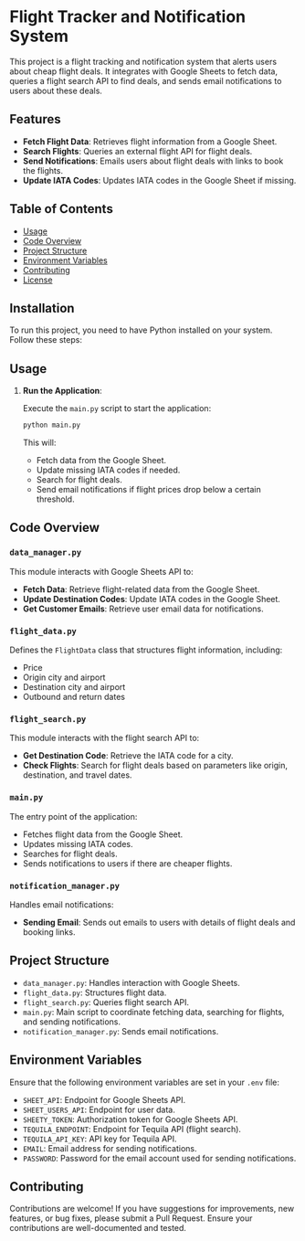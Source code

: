 # Flight Tracker and Notification System

This project is a flight tracking and notification system that alerts users about cheap flight deals. It integrates with Google Sheets to fetch data, queries a flight search API to find deals, and sends email notifications to users about these deals.

## Features

- **Fetch Flight Data**: Retrieves flight information from a Google Sheet.
- **Search Flights**: Queries an external flight API for flight deals.
- **Send Notifications**: Emails users about flight deals with links to book the flights.
- **Update IATA Codes**: Updates IATA codes in the Google Sheet if missing.

## Table of Contents


- [Usage](#usage)
- [Code Overview](#code-overview)
- [Project Structure](#project-structure)
- [Environment Variables](#environment-variables)
- [Contributing](#contributing)
- [License](#license)

## Installation

To run this project, you need to have Python installed on your system. Follow these steps:

## Usage

1. **Run the Application**:

   Execute the `main.py` script to start the application:

   ```bash
   python main.py
   ```

   This will:
   - Fetch data from the Google Sheet.
   - Update missing IATA codes if needed.
   - Search for flight deals.
   - Send email notifications if flight prices drop below a certain threshold.

## Code Overview

### `data_manager.py`

This module interacts with Google Sheets API to:
- **Fetch Data**: Retrieve flight-related data from the Google Sheet.
- **Update Destination Codes**: Update IATA codes in the Google Sheet.
- **Get Customer Emails**: Retrieve user email data for notifications.

### `flight_data.py`

Defines the `FlightData` class that structures flight information, including:
- Price
- Origin city and airport
- Destination city and airport
- Outbound and return dates

### `flight_search.py`

This module interacts with the flight search API to:
- **Get Destination Code**: Retrieve the IATA code for a city.
- **Check Flights**: Search for flight deals based on parameters like origin, destination, and travel dates.

### `main.py`

The entry point of the application:
- Fetches flight data from the Google Sheet.
- Updates missing IATA codes.
- Searches for flight deals.
- Sends notifications to users if there are cheaper flights.

### `notification_manager.py`

Handles email notifications:
- **Sending Email**: Sends out emails to users with details of flight deals and booking links.

## Project Structure

- `data_manager.py`: Handles interaction with Google Sheets.
- `flight_data.py`: Structures flight data.
- `flight_search.py`: Queries flight search API.
- `main.py`: Main script to coordinate fetching data, searching for flights, and sending notifications.
- `notification_manager.py`: Sends email notifications.

## Environment Variables

Ensure that the following environment variables are set in your `.env` file:

- `SHEET_API`: Endpoint for Google Sheets API.
- `SHEET_USERS_API`: Endpoint for user data.
- `SHEETY_TOKEN`: Authorization token for Google Sheets API.
- `TEQUILA_ENDPOINT`: Endpoint for Tequila API (flight search).
- `TEQUILA_API_KEY`: API key for Tequila API.
- `EMAIL`: Email address for sending notifications.
- `PASSWORD`: Password for the email account used for sending notifications.

## Contributing

Contributions are welcome! If you have suggestions for improvements, new features, or bug fixes, please submit a Pull Request. Ensure your contributions are well-documented and tested.

